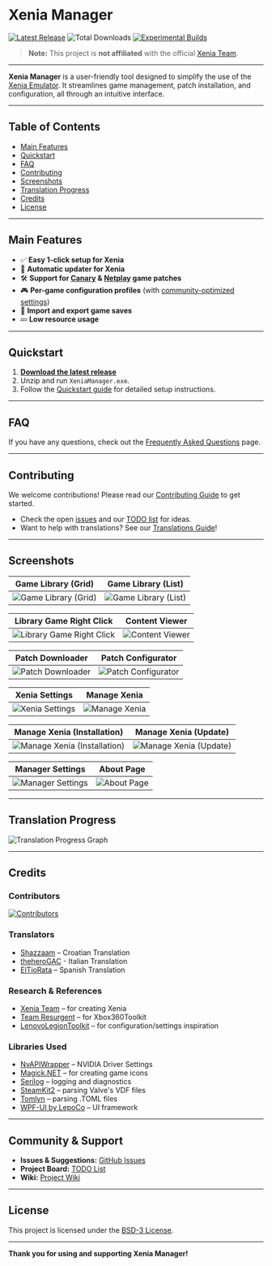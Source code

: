 # Xenia Manager

[![Latest Release](https://img.shields.io/github/v/release/xenia-manager/xenia-manager?display_name=tag&style=for-the-badge&label=Latest%20Release&color=2E3440)](https://github.com/xenia-manager/xenia-manager/releases/latest/)
![Total Downloads](https://img.shields.io/github/downloads/xenia-manager/xenia-manager/total?style=for-the-badge&label=Total%20Downloads&color=2E3440)
[![Experimental Builds](https://img.shields.io/github/downloads/xenia-manager/experimental-builds/latest/total?style=for-the-badge&label=Experimental%20Builds&color=2E3440)](https://github.com/xenia-manager/experimental-builds/releases)

> **Note:** This project is **not affiliated** with the official [Xenia Team](https://xenia.jp/).

---

**Xenia Manager** is a user-friendly tool designed to simplify the use of the [Xenia Emulator](https://xenia.jp/). It streamlines game management, patch installation, and configuration, all through an intuitive interface.

---

## Table of Contents

- [Main Features](#main-features)
- [Quickstart](#quickstart)
- [FAQ](#faq)
- [Contributing](#contributing)
- [Screenshots](#screenshots)
- [Translation Progress](#translation-progress)
- [Credits](#credits)
- [License](#license)

---

## Main Features

- ✅ **Easy 1-click setup for Xenia**
- 🔄 **Automatic updater for Xenia**
- 🛠️ **Support for [Canary](https://github.com/xenia-canary/game-patches) & [Netplay](https://github.com/AdrianCassar/Xenia-WebServices/tree/main/patches) game patches**
- 🎮 **Per-game configuration profiles** (with [community-optimized settings](https://github.com/xenia-manager/optimized-settings))
- 💾 **Import and export game saves**
- 💤 **Low resource usage**

---

## Quickstart

1. [**Download the latest release**](https://github.com/xenia-manager/xenia-manager/releases/latest/)
2. Unzip and run `XeniaManager.exe`.
3. Follow the [Quickstart guide](https://github.com/xenia-manager/xenia-manager/wiki/Quickstart) for detailed setup instructions.

---

## FAQ

If you have any questions, check out the [Frequently Asked Questions](https://github.com/xenia-manager/xenia-manager/wiki/FAQ) page.

---

## Contributing

We welcome contributions! Please read our [Contributing Guide](CONTRIBUTING.md) to get started.

- Check the open [issues](https://github.com/xenia-manager/xenia-manager/issues) and our [TODO list](https://github.com/orgs/xenia-manager/projects/2/) for ideas.
- Want to help with translations? See our [Translations Guide](TRANSLATIONS.md)!

---

## Screenshots

| Game Library (Grid) | Game Library (List) |
|:---------------------:|:------------------:|
| ![Game Library (Grid)](assets/Screenshots/2.%20Library%20(Filled).png) | ![Game Library (List)](assets/Screenshots/3.%20Library%20(List).png) |

| Library Game Right Click | Content Viewer |
|:-----------------------:|:--------------:|
| ![Library Game Right Click](assets/Screenshots/4.%20Library%20Game%20Right%20Click.png) | ![Content Viewer](assets/Screenshots/6.%20Content%20Viewer.png) |

| Patch Downloader | Patch Configurator |
|:----------------:|:-----------------:|
| ![Patch Downloader](assets/Screenshots/9.%20Patch%20Downloader.png) | ![Patch Configurator](assets/Screenshots/10.%20Patch%20Configurator.png) |

| Xenia Settings | Manage Xenia |
|:--------------:|:------------:|
| ![Xenia Settings](assets/Screenshots/15.%20Xenia%20Settings.png) | ![Manage Xenia](assets/Screenshots/16.%20Manage%20Xenia.png) |


| Manage Xenia (Installation) | Manage Xenia (Update) |
|:--------------------------:|:---------------------:|
| ![Manage Xenia (Installation)](assets/Screenshots/17.%20Manage%20Xenia%20(Installation).gif) | ![Manage Xenia (Update)](assets/Screenshots/18.%20Manage%20Xenia%20(Update).gif) |

| Manager Settings | About Page |
|:----------------:|:----------:|
| ![Manager Settings](assets/Screenshots/20.%20Manager%20Settings.png) | ![About Page](assets/Screenshots/19.%20About%20Page.png) |

---

## Translation Progress
![Translation Progress Graph](assets/translation-progress.png)

---

## Credits

### Contributors

[![Contributors](https://contrib.rocks/image?repo=xenia-manager/xenia-manager)](https://github.com/xenia-manager/xenia-manager/graphs/contributors)

### Translators

- [Shazzaam](https://github.com/shazzaam7) – Croatian Translation
- [theheroGAC](https://github.com/theheroGAC) - Italian Translation
- [ElTioRata](https://github.com/ElTioRata) – Spanish Translation

### Research & References

- [Xenia Team](https://xenia.jp/) – for creating Xenia
- [Team Resurgent](https://github.com/Team-Resurgent/Xbox360Toolkit) – for Xbox360Toolkit
- [LenovoLegionToolkit](https://github.com/BartoszCichecki/LenovoLegionToolkit/) – for configuration/settings inspiration

### Libraries Used

- [NvAPIWrapper](https://github.com/falahati/NvAPIWrapper) – NVIDIA Driver Settings
- [Magick.NET](https://github.com/dlemstra/Magick.NET) – for creating game icons
- [Serilog](https://serilog.net/) – logging and diagnostics
- [SteamKit2](https://github.com/SteamRE/SteamKit) – parsing Valve's VDF files
- [Tomlyn](https://github.com/xoofx/Tomlyn) – parsing .TOML files
- [WPF-UI by LepoCo](https://wpfui.lepo.co/) – UI framework

---

## Community & Support

- **Issues & Suggestions:** [GitHub Issues](https://github.com/xenia-manager/xenia-manager/issues)
- **Project Board:** [TODO List](https://github.com/orgs/xenia-manager/projects/2/)
- **Wiki:** [Project Wiki](https://github.com/xenia-manager/xenia-manager/wiki)

---

## License

This project is licensed under the [BSD-3 License](LICENSE).

---

**Thank you for using and supporting Xenia Manager!**